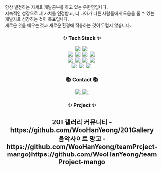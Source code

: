 
항상 발전하는 자세로 개발공부를 하고 있는 우한영입니다.</br>
지속적인 성장으로 제 가치를 인정받고, 더 나아가 다른 사람들에게 도움을 줄 수 있는 개발자로 성장하는 것이 목표입니다.</br>
새로운 것을 배우는 것과 새로운 환경에 적응하는 것이 두렵지 않습니다.


<h3 align="center">✨ Tech Stack ✨</h3>
<div align="center">
  <img src="https://img.shields.io/badge/java-00A2FF?style=for-the-badge&logo=java&logoColor=61DAFB" />&nbsp
  <img src="https://img.shields.io/badge/python-F2CC38?style=for-the-badge&logo=python&logoColor=61DAFB" />&nbsp
</div>
<div align="center">
  <img src="https://img.shields.io/badge/css-1572B6?style=for-the-badge&logo=css&logoColor=20232a" />&nbsp
  <img src="https://img.shields.io/badge/html5-E34F26.svg?style=for-the-badge&logo=html5&logoColor=white" />&nbsp
  <img src="https://img.shields.io/badge/javascript-F7DF1E.svg?style=for-the-badge&logo=javascript&logoColor=20232a" />&nbsp
  <img src="https://img.shields.io/badge/jquery-0769AD?style=for-the-badge&logo=jquery&logoColor=20232a" />&nbsp
</div>
<div align="center">
  <img src="https://img.shields.io/badge/thymeleaf-005F0F?style=for-the-badge&logo=thymeleaf&logoColor=61DAFB" />&nbsp
  <img src="https://img.shields.io/badge/Bootstrap-7952B3?style=for-the-badge&logo=Bootstrap&logoColor=20232a" />&nbsp
  <img src="https://img.shields.io/badge/gradle-02303A?style=for-the-badge&logo=gradle&logoColor=white" />&nbsp
  <img src="https://img.shields.io/badge/ajax-FF3633?style=for-the-badge&logo=ajax&logoColor=white" />&nbsp

</div>
<div align="center">
  <img src="https://img.shields.io/badge/oracle-F80000?style=for-the-badge&logo=oracle&logoColor=61DAFB" />&nbsp
  <img src="https://img.shields.io/badge/springboot-6DB33F?style=for-the-badge&logo=springboot&logoColor=20232a" />&nbsp
  <img src="https://img.shields.io/badge/git-F05032?style=for-the-badge&logo=git&logoColor=white" />&nbsp
</div>


<h3 align="center">📚 Contact 📚</h3>
<div align="center">
  <a href="#">
    <img src="https://img.shields.io/badge/Blog-2D8C3C?style=for-the-badge&logo=blogger&logoColor=white"/>&nbsp
  </a>
  <a href="mailto:dngksdud3130@gmail.com">
    <img
      src="https://img.shields.io/badge/dngksdud3130@gmail.com-D14836?style=for-the-badge&logo=gmail&logoColor=white"/>&nbsp
  </a>

<h3 align="center">✨ Project ✨</h3>
<div>
<h2>
201 갤러리 커뮤니티 - https://github.com/WooHanYeong/201Gallery
</br>
음악사이트 망고 - https://github.com/WooHanYeong/teamProject-mango)https://github.com/WooHanYeong/teamProject-mango
</h2>
</div>
